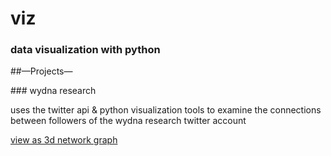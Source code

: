 # viz

### data visualization with python

##—Projects—

<div id="wydna">
  ### wydna research
  
  uses the twitter api & python visualization tools to examine the
  connections between followers of the wydna research twitter account
  
  [view as 3d network graph][1]
</div>

[1]: network.html
